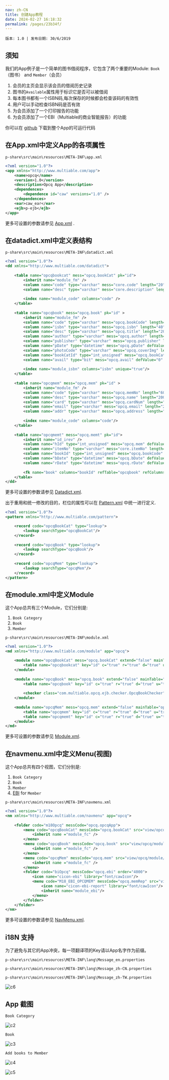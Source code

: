 ```yaml
---
nav: zh-CN
title: 创建App教程
date: 2024-02-27 16:18:32
permalink: /pages/23b34f/
---
```


`版本: 1.0 | 发布日期: 30/6/2019`


## 须知

我们的App例子是一个简单的图书借阅程序，它包含了两个重要的Module: `Book`（图书） and `Member`（会员）

1. 会员的主页会显示该会员的借阅历史记录
2. 图书的`Available`属性用于标识它是否可以被借阅
3. 每本图书都有一个ISBN码,每次保存的时候都会检查该码的有效性
4. 用户可以手动检查ISBN码是否有效
5. 为会员添加了一个打印报告的功能
6. 为会员添加了一个EBI（Multiable的商业智能报告）的功能

你可以在 [github](https://github.com/m18ce01/M18-App-Sample) 下载到整个App的可运行代码

## 在App.xml中定义App的各项属性

`p-share\src\main\resources\META-INF\app.xml`

```xml
<?xml version="1.0"?>
<app xmlns="http://www.multiable.com/app">
	<name>opcq</name>
	<version>1.0</version>
	<description>Opcq App</description>
	<dependences>
		<dependence id="caw" versions="1.0" />
	</dependences>	
	<ear>caw_ear</ear>
	<ejb>p-ejb</ejb>	
</app>
```

更多可设置的参数请参见 [App.xml](/zh-CN/m18/overview.html#关于-app-xml) .

## 在datadict.xml中定义表结构

`p-share\src\main\resources\META-INF\datadict.xml`

```xml
<?xml version="1.0"?>
<dd xmlns="http://www.multiable.com/datadict">
	
	<table name="opcqbookcat" mess="opcq.bookCat" pk="id">
		<inherit name="module_fm" />
		<column name="code" type="varchar" mess="core.code" length="20" defPattern="fmCode" required="true" batchUpdate="false"/>
		<column name="desc" type="varchar" mess="core.description" length="100" defPattern="charDesc" i18nField="true" batchUpdate="true"/>
		
		<index name="module_code" columns="code" />
	</table>
	
	<table name="opcqbook" mess="opcq.book" pk="id" >
		<inherit name="module_fm" />
		<column name="code" type="varchar" mess="opcq.bookCode" length="40" defPattern="fmCode" required="true" batchUpdate="false"/>
		<column name="isbn" type="varchar" mess="opcq.isbn" length="40" defPattern="char20" required="true" batchUpdate="false"/>
		<column name="desc" type="varchar" mess="opcq.title" length="200" defPattern="charDesc" i18nField="true" batchUpdate="true"/>
		<column name="author" type="varchar" mess="opcq.author" length="100" defPattern="char60" i18nField="true" batchUpdate="true"/>
		<column name="publisher" type="varchar" mess="opcq.publisher" length="100" defPattern="char100" i18nField="true" batchUpdate="true"/>
		<column name="pDate" type="datetime" mess="opcq.pDate" defValue="NOW()" defPattern="date"/>
		<column name="photoCode" type="varchar" mess="opcq.coverImg" length="60" defPattern="imgCode" />
		<column name="bookCatId" type="int_unsigned" mess="opcq.bookCat" defValue="0" defPattern="opcqBookCat" batchUpdate="false"/>
		<column name="avail" type="bit" mess="opcq.avail" defValue="0" defPattern="check"/>
		
		<index name="module_isbn" columns="isbn" unique="true"/>
	</table>
	
	<table name="opcqmem" mess="opcq.mem" pk="id" >
		<inherit name="module_fm" />
		<column name="code" type="varchar" mess="opcq.memNo" length="60" defPattern="fmCode" required="true" batchUpdate="false"/>
		<column name="desc" type="varchar" mess="opcq.name" length="200" defPattern="char50" i18nField="true" required="true" batchUpdate="true"/>
		<column name="card" type="varchar" mess="opcq.cardNum" length="60" defPattern="char30" required="true" batchUpdate="false"/>
		<column name="email" type="varchar" mess="opcq.email" length="200" defPattern="char100" batchUpdate="true"/>
		<column name="addr" type="varchar" mess="opcq.address" length="-1" defPattern="char2000" i18nField="true"/>
		
		<index name="module_code" columns="code"/>
	</table>
	
	<table name="opcqmemt" mess="opcq.memt" pk="id">
		<inherit name="id_irev" />
		<column name="hId" type="int_unsigned" mess="opcq.mem" defValue="0" defPattern="opcqMem" dataImport="false" dataExport="false" buildin="true"/>
		<column name="itemNo" type="varchar" mess="core.itemNo" length="12" defPattern="char6" dataEasy="true" dataImport="false" dataExport="false"/>
		<column name="bookId" type="int_unsigned" mess="opcq.bookCode" defValue="0" defPattern="opcqBook" required="true"/>
		<column name="bDate" type="datetime" mess="opcq.bDate" defValue="NOW()" defPattern="date"/>
		<column name="rDate" type="datetime" mess="opcq.rDate" defValue="NOW()" defPattern="date"/>
		
		<fk name="book" columns="bookId" refTable="opcqbook" refColumns="id" />		
	</table>
</dd>
```

更多可设置的参数请参见 [Datadict.xml](/zh-CN/m18/backend_doc.html#datadict-xml).

出于重用和统一修改的目的，栏位的属性可以在 [Pattern.xml](/zh-CN/m18/backend_doc.html#pattern-xml) 中统一进行定义.

```xml
<?xml version="1.0"?>
<pattern xmlns="http://www.multiable.com/pattern">

	<record code="opcqBookCat" type="lookup">
		<lookup searchType="opcqBookCat"/>
	</record>
	
	<record code="opcqBook" type="lookup">
		<lookup searchType="opcqBook"/>
	</record>			
	
	<record code="opcqMem" type="lookup">
		<lookup searchType="opcqMem"/>
	</record>
</pattern>
```

## 在module.xml中定义Module

这个App总共有三个Module，它们分别是:

1. `Book Category`
2. `Book`
3. `Member`

`p-share\src\main\resources\META-INF\module.xml`

```xml
<?xml version="1.0"?>
<md xmlns="http://www.multiable.com/module" app="opcq">

	<module name="opcqBookCat" mess="opcq.bookCat" extend="false" mainTable="opcqbookcat" recType="" useAccess="true" useAttach="true" useBeShare="true" useApv="true" useChangenote="true" fmShare="Y" genCode_Type="BC">
		<table name="opcqbookcat" key="id" c="true" r="true" d="true" u="true" initRow="1" hpk="" fKey="" order=""/>
	</module>		
	
	<module name="opcqBook" mess="opcq.book" extend="false" mainTable="opcqbook" recType="" useAccess="true" useAttach="true" useBeShare="true" useApv="true" useChangenote="true" fmShare="Y" genCode_Type="BK">
		<table name="opcqbook" key="id" c="true" r="true" d="true" u="true" initRow="1" hpk="" fKey="" order=""/>
		
		<checker class="com.multiable.opcq.ejb.checker.OpcqBookChecker"/>
	</module>
	
	<module name="opcqMem" mess="opcq.mem" extend="false" mainTable="opcqmem" recType="" useAccess="true" useAttach="true" useBeShare="true" useApv="true" useChangenote="true" fmShare="Y" importThreadMode="false" genCode_Type="MEM">
		<table name="opcqmem" key="id" c="true" r="true" d="true" u="true" initRow="1" hpk="" fKey="" order=""/>
		<table name="opcqmemt" key="id" c="true" r="true" d="true" u="true" initRow="0" hpk="hId" fKey="" order="" cpnType="table"/>
	</module>
</md>
```

更多可设置的参数请参见 [Module.xml](/zh-CN/m18/backend_doc.html#module-xml).

## 在navmenu.xml中定义Menu(视图)

这个App总共有四个视图，它们分别是:

1. `Book Category`
2. `Book`
3. `Member`
4. [EBI]() for `Member`

`p-share\src\main\resources\META-INF\navmenu.xml`

```xml
<?xml version="1.0"?>
<nm xmlns="http://www.multiable.com/navmenu" app="opcq">
	
	<folder code="m18Opcq" messCode="opcq.opcqApp">
		<menu code="opcqBookCat" messCode="opcq.bookCat" src="view/opcq/module/opcqBookCat" module="opcqBookCat" mType="FM" order="1000">			
			<inherit name ="module_fc" />
		</menu>	
		<menu code="opcqBook" messCode="opcq.book" src="view/opcq/module/opcqBook" module="opcqBook" mType="FM" order="2000">			
			<inherit name ="module_fc" />
		</menu>	
		<menu code="opcqMem" messCode="opcq.mem" src="view/opcq/module/opcqMem" module="opcqMem" mType="FM" order="3000">			
			<inherit name ="module_fc" />
		</menu>		
		<folder code="biOpcq" messCode="opcq.ebi" order="4000">
			<icon name="cicon-ebi" library="font/cawIcon"/>
			<menu code="M18_EBI_OPCQMEM" messCode="opcq.memRep" src="view/module/ebi/ebi" mType="EBI" order="1000">
				<icon name="cicon-ebi-report" library="font/cawIcon"/>
				<inherit name="module_ebi"/>
			</menu>
		</folder>
	</folder>	
</nm>
```

更多可设置的参数请参见 [NavMenu.xml](/zh-CN/m18/backend_doc.html#navmenu-xml).

## i18N 支持

为了避免与其它的App冲突，每一项翻译项的Key请以App名字作为前缀。

`p-share\src\main\resources\META-INF\lang\Message_en.properties`

`p-share\src\main\resources\META-INF\lang\Message_zh-CN.properties`

`p-share\src\main\resources\META-INF\lang\Message_zh-TW.properties`

![c6](/assets/c6.png)

## App 截图

`Book Category`

![c2](/assets/c2.png)

`Book`

![c3](/assets/c3.png)

`Add books to Member`

![c4](/assets/c4.png)

![c5](/assets/c5.png)

